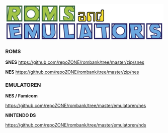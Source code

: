 ![alt text][logo]

[logo]: docs/logo.png

<h3>ROMS</h3>

<b>SNES</b>
https://github.com/repoZONE/rombank/tree/master/zip/snes

<b>NES</b>
https://github.com/repoZONE/rombank/tree/master/zip/nes


<h3>EMULATOREN</h3>

<b>NES / Famicom</b>

https://github.com/repoZONE/rombank/tree/master/emulatoren/nes

<b>NINTENDO DS</b>

https://github.com/repoZONE/rombank/tree/master/emulatoren/nds
